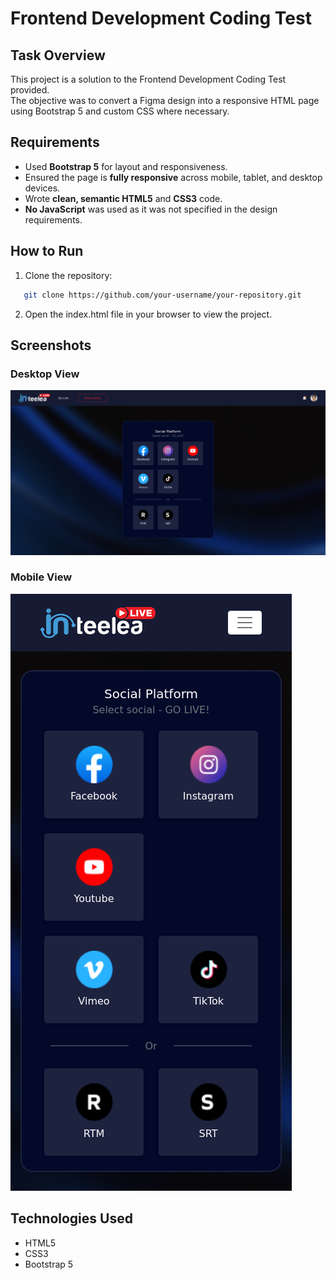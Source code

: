 # Frontend Development Coding Test

## Task Overview

This project is a solution to the Frontend Development Coding Test provided.  
The objective was to convert a Figma design into a responsive HTML page using Bootstrap 5 and custom CSS where necessary.

## Requirements

- Used **Bootstrap 5** for layout and responsiveness.
- Ensured the page is **fully responsive** across mobile, tablet, and desktop devices.
- Wrote **clean, semantic HTML5** and **CSS3** code.
- **No JavaScript** was used as it was not specified in the design requirements.

## How to Run

1. Clone the repository:
```bash
   git clone https://github.com/your-username/your-repository.git
```
2. Open the index.html file in your browser to view the project.

## Screenshots

### Desktop View
![Desktop View](screenshots/desktop-view.png)

### Mobile View
![Mobile View](screenshots/mobile-view.png)

## Technologies Used
- HTML5
- CSS3
- Bootstrap 5

